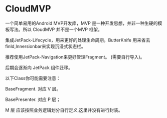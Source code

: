 # CloudMVP

一个简单易用的Android MVP开发库，MVP 是一种开发思想，并非一种生硬的模板写法。所以 CloudMVP 并不是一个MVP 框架。

集成JetPack-Lifecycle，用来更好的处理生命周期。ButterKnife 用来省去finId,Innersionbar来实现沉浸式状态栏。

推荐使用JetPack-Navigation来更好管理Fragment。 (需要自行导入)。

后期会逐渐向 JetPack 组件迁移。

以下Class你可能需要注意：

BaseFragment.  对应 V 层。

BasePresenter. 对应 P 层；

M 层 应该按照业务逻辑划分自行定义,这里并没有进行封装。
